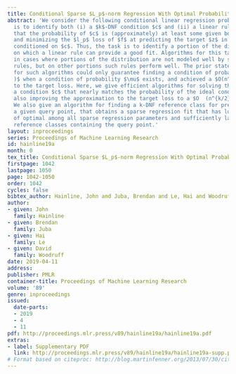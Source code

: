 ```yaml
---
title: Conditional Sparse $L_p$-norm Regression With Optimal Probability
abstract: 'We consider the following conditional linear regression problem: the task
  is to identify both (i) a $k$-DNF condition $c$ and (ii) a linear rule $f$ such
  that the probability of $c$ is (approximately) at least some given bound $\mu$,
  and minimizing the $l_p$ loss of $f$ at predicting the target $z$ in the distribution
  conditioned on $c$. Thus, the task is to identify a portion of the distribution
  on which a linear rule can provide a good fit. Algorithms for this task are useful
  in cases where portions of the distribution are not modeled well by simple, learnable
  rules, but on other portions such rules perform well. The prior state-of-the-art
  for such algorithms could only guarantee finding a condition of probability $O(\mu/n^k
  )$ when a condition of probability $\mu$ exists, and achieved a $O(n^k)$-approximation
  to the target loss. Here, we give efficient algorithms for solving this task with
  a condition $c$ that nearly matches the probability of the ideal condition, while
  also improving the approximation to the target loss to a $O  (n^{k/2})$ factor.
  We also give an algorithm for finding a k-DNF reference class for prediction at
  a given query point, that obtains a sparse regression fit that has loss within $O(n^k)$
  of optimal among all sparse regression parameters and sufficiently large $k$-DNF
  reference classes containing the query point.'
layout: inproceedings
series: Proceedings of Machine Learning Research
id: hainline19a
month: 0
tex_title: Conditional Sparse $L_p$-norm Regression With Optimal Probability
firstpage: 1042
lastpage: 1050
page: 1042-1050
order: 1042
cycles: false
bibtex_author: Hainline, John and Juba, Brendan and Le, Hai and Woodruff, David
author:
- given: John
  family: Hainline
- given: Brendan
  family: Juba
- given: Hai
  family: Le
- given: David
  family: Woodruff
date: 2019-04-11
address: 
publisher: PMLR
container-title: Proceedings of Machine Learning Research
volume: '89'
genre: inproceedings
issued:
  date-parts:
  - 2019
  - 4
  - 11
pdf: http://proceedings.mlr.press/v89/hainline19a/hainline19a.pdf
extras:
- label: Supplementary PDF
  link: http://proceedings.mlr.press/v89/hainline19a/hainline19a-supp.pdf
# Format based on citeproc: http://blog.martinfenner.org/2013/07/30/citeproc-yaml-for-bibliographies/
---
```


